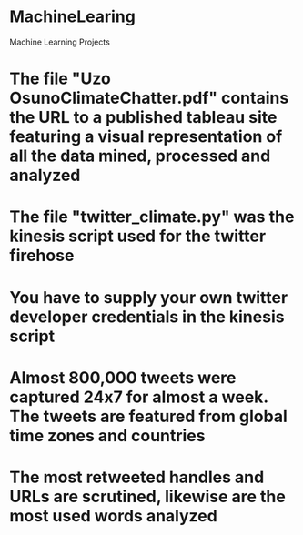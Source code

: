 # MachineLearing
Machine Learning Projects
# The file "Uzo OsunoClimateChatter.pdf" contains the URL to a published tableau site featuring a visual representation of all the data mined, processed and analyzed
# The file "twitter_climate.py" was the kinesis script used for the twitter firehose
# You have to supply your own twitter developer credentials in the kinesis script
#
# Almost 800,000 tweets were captured 24x7 for almost a week. The tweets are featured from global time zones and countries
# The most retweeted handles and URLs are scrutined, likewise are the most used words analyzed
